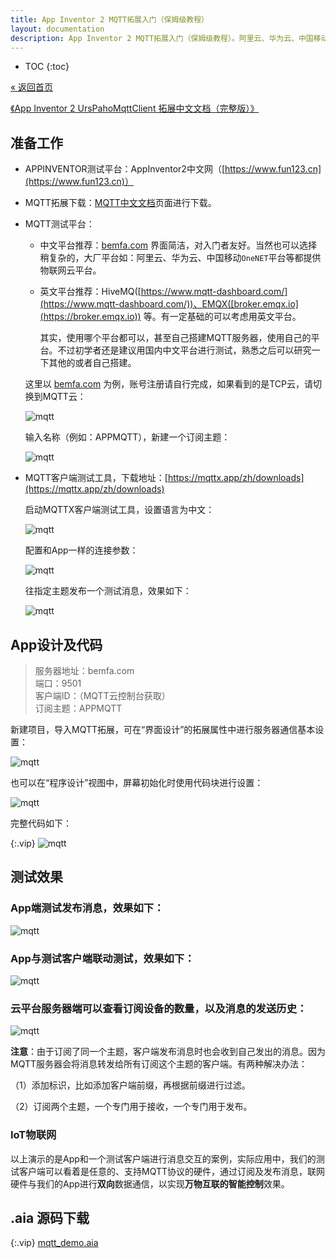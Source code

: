 ```yaml
---
title: App Inventor 2 MQTT拓展入门（保姆级教程）
layout: documentation
description: App Inventor 2 MQTT拓展入门（保姆级教程）。阿里云、华为云、中国移动OneNET平台等都提供物联网云平台。
---
```


* TOC
{:toc}

[&laquo; 返回首页](index.html)

[《App Inventor 2 UrsPahoMqttClient 拓展中文文档（完整版）》](MQTT.html)

<!-- 文章结构参考：https://blog.csdn.net/byhyf83862547/article/details/138785961 -->

## 准备工作

* APPINVENTOR测试平台：AppInventor2中文网（[https://www.fun123.cn](https://www.fun123.cn)）

* MQTT拓展下载：[MQTT中文文档](MQTT.html)页面进行下载。

* MQTT测试平台：

  * 中文平台推荐：[bemfa.com](https://www.bemfa.com)   界面简洁，对入门者友好。当然也可以选择稍复杂的，大厂平台如：阿里云、华为云、中国移动`OneNET`平台等都提供物联网云平台。
  * 英文平台推荐：HiveMQ([https://www.mqtt-dashboard.com/](https://www.mqtt-dashboard.com/))、EMQX([broker.emqx.io](https://broker.emqx.io)) 等。有一定基础的可以考虑用英文平台。

    其实，使用哪个平台都可以，甚至自己搭建MQTT服务器，使用自己的平台。不过初学者还是建议用国内中文平台进行测试，熟悉之后可以研究一下其他的或者自己搭建。

  这里以 [bemfa.com](https://www.bemfa.com) 为例，账号注册请自行完成，如果看到的是TCP云，请切换到MQTT云：

  ![mqtt](mqtt/tcp.png)

  输入名称（例如：APPMQTT），新建一个订阅主题：

  ![mqtt](mqtt/new.png)

* MQTT客户端测试工具，下载地址：[https://mqttx.app/zh/downloads](https://mqttx.app/zh/downloads)

  <!--![mqtt](mqtt/mqttx.png)-->

  启动MQTTX客户端测试工具，设置语言为中文：

  ![mqtt](mqtt/mqttx_lang.png)

  配置和App一样的连接参数：

  ![mqtt](mqtt/mqttx_connect.png)

  往指定主题发布一个测试消息，效果如下：

  ![mqtt](mqtt/mqttx_publish.gif)

## App设计及代码

> 服务器地址：bemfa.com<br/>
> 端口：9501<br/>
> 客户端ID：（MQTT云控制台获取）<br/>
> 订阅主题：APPMQTT

新建项目，导入MQTT拓展，可在“界面设计”的拓展属性中进行服务器通信基本设置：

![mqtt](mqtt/step1.png)

也可以在“程序设计”视图中，屏幕初始化时使用代码块进行设置：

![mqtt](mqtt/step3.png)

完整代码如下：

{:.vip}
![mqtt](mqtt/code_all.png)

## 测试效果

### App端测试发布消息，效果如下：

![mqtt](mqtt/app_publish.gif)

### App与测试客户端联动测试，效果如下：

![mqtt](mqtt/app_mqttx.gif)

### 云平台服务器端可以查看订阅设备的数量，以及消息的发送历史：

![mqtt](mqtt/server_info.png)

**注意**：由于订阅了同一个主题，客户端发布消息时也会收到自己发出的消息。因为MQTT服务器会将消息转发给所有订阅这个主题的客户端。有两种解决办法：

（1）添加标识，比如添加客户端前缀，再根据前缀进行过滤。

（2）订阅两个主题，一个专门用于接收，一个专门用于发布。 

### IoT物联网

以上演示的是App和一个测试客户端进行消息交互的案例，实际应用中，我们的测试客户端可以看着是任意的、支持MQTT协议的硬件，通过订阅及发布消息，联网硬件与我们的App进行**双向**数据通信，以实现**万物互联的智能控制**效果。

## .aia 源码下载

{:.vip}
[mqtt_demo.aia](mqtt/mqtt_demo.aia)

